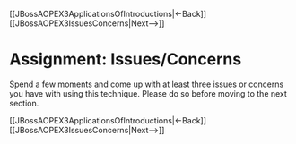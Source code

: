 [[JBossAOPEX3ApplicationsOfIntroductions|<-Back]] [[JBossAOPEX3IssuesConcerns|Next-->]]

# Assignment: Issues/Concerns
Spend a few moments and come up with at least three issues or concerns you have with using this technique. Please do so before moving to the next section.

[[JBossAOPEX3ApplicationsOfIntroductions|<-Back]] [[JBossAOPEX3IssuesConcerns|Next-->]]